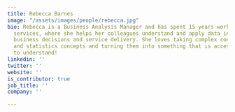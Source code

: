 ```yaml
---
title: Rebecca Barnes
image: "/assets/images/people/rebecca.jpg"
bio: Rebecca is a Business Analysis Manager and has spent 15 years working in social
  services, where she helps her colleagues understand and apply data insights to improve
  business decisions and service delivery. She loves taking complex concepts data
  and statistics concepts and turning them into something that is accessible and easy
  to understand!
linkedin: ''
twitter: ''
website: ''
is_contributor: true
job_title: ''
company: ''

---
```

